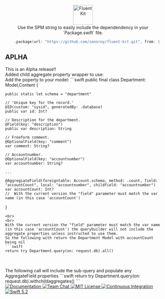 <p align="center">
    <img 
        src="https://user-images.githubusercontent.com/1342803/58727365-19b1a280-83b2-11e9-8240-601f3e5fa68f.png" 
        height="64" 
        alt="FluentKit"
    >
    <br>
    Use the SPM string to easily include the dependendency in your `Package.swift` file.

```swift
    .package(url: "https://github.com/zanoroy/fluent-kit.git", from: 1.7.3.1)
```
    
<h2>APLHA</h2>
This is an Alpha release!!
<br>
Added child aggregate property wrapper to use:
<br>
Add the poperty to your model:
```swift
public final class Department: Model,Content {

    public static let schema = "department"

    // 'Unique key for the record.'
    @ID(custom: "sysid", generatedBy: .database)
    public var id: Int?

    // Description for the department.
    @Field(key: "description")
    public var description: String

    // Freeform comment.
    @OptionalField(key: "comment")
    var comment: String?

    // Accountnumber.
    @OptionalField(key: "accountnumber")
    var accountnumber: String?

    ...

    @AggregiateField(foreigntable: Account.schema, method: .count, field: "accountCount", local: "accountnumber", childfield: "accountnumber")
    var accountCount: Int?
    //  With the current version the "field" parameter must match the var name (in this case 'accountCount')

}
```
<br>
<br>
With the current version the "field" parameter must match the var name (in this case 'accountCount') the querybuilder will not include the aggregate properties unless instructed to use them.
So the following with return the Department Model with accountCount being nil 
```swift    
return try Department.query(on: request.db).all()
```
<br>
<br>
The following call will include the sub-query and populate any AggregateField properties
```swift    
return try Department.query(on: request.db).withchildaggregates()
```
<br>
<a href="https://docs.vapor.codes/4.0/">
    <img src="http://img.shields.io/badge/read_the-docs-2196f3.svg" alt="Documentation">
</a>
<a href="https://discord.gg/vapor">
    <img src="https://img.shields.io/discord/431917998102675485.svg" alt="Team Chat">
</a>
<a href="LICENSE">
    <img src="http://img.shields.io/badge/license-MIT-brightgreen.svg" alt="MIT License">
</a>
<a href="https://github.com/vapor/fluent-kit/actions">
    <img src="https://github.com/vapor/fluent-kit/workflows/test/badge.svg" alt="Continuous Integration">
</a>
<a href="https://swift.org">
    <img src="http://img.shields.io/badge/swift-5.2-brightgreen.svg" alt="Swift 5.2">
</a>
</p>
